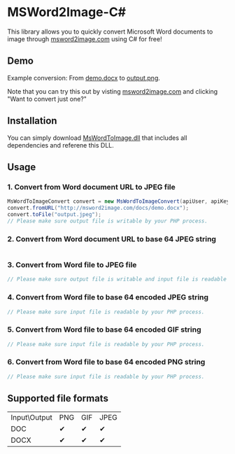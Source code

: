 # MSWord2Image-C&#35;

This library allows you to quickly convert Microsoft Word documents to image through [msword2image.com](http://msword2image.com) using C# for free!

## Demo

Example conversion: From [demo.docx](http://msword2image.com/docs/demo.docx) to [output.png](http://msword2image.com/docs/demoOutput.png). 

Note that you can try this out by visting [msword2image.com](http://msword2image.com) and clicking "Want to convert just one?"

## Installation

You can simply download [MsWordToImage.dll](https://github.com/msword2image/msword2image-csharp/raw/master/MsWordToImage/pack/MsWordToImage.dll) that includes all dependencies and referene this DLL.

## Usage

### 1. Convert from Word document URL to JPEG file

```csharp
MsWordToImageConvert convert = new MsWordToImageConvert(apiUser, apiKey);
convert.fromURL("http://msword2image.com/docs/demo.docx");
convert.toFile("output.jpeg");
// Please make sure output file is writable by your PHP process.
```

### 2. Convert from Word document URL to base 64 JPEG string

```csharp
```

### 3. Convert from Word file to JPEG file

```csharp
// Please make sure output file is writable and input file is readable by your PHP process.
```

### 4. Convert from Word file to base 64 encoded JPEG string

```csharp
// Please make sure input file is readable by your PHP process.
```

### 5. Convert from Word file to base 64 encoded GIF string

```csharp
// Please make sure input file is readable by your PHP process.
```

### 6. Convert from Word file to base 64 encoded PNG string

```csharp
// Please make sure input file is readable by your PHP process.
```

## Supported file formats

<table>
  <tbody>
    <tr>
      <td>Input\Output</td>
      <td>PNG</td>
      <td>GIF</td>
      <td>JPEG</td>
    </tr>
    <tr>
      <td>DOC</td>
      <td>✔</td>
      <td>✔</td>
      <td>✔</td>
    </tr>
    <tr>
      <td>DOCX</td>
      <td>✔</td>
      <td>✔</td>
      <td>✔</td>
    </tr>
  </tbody>
</table>
